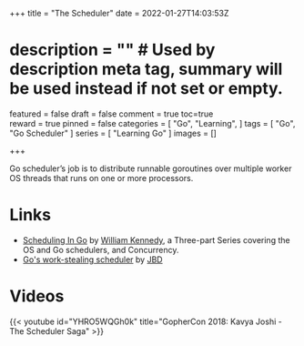 +++
title = "The Scheduler"
date = 2022-01-27T14:03:53Z
# description = "" # Used by description meta tag, summary will be used instead if not set or empty.
featured = false
draft = false
comment = true
toc=true  
reward = true
pinned = false
categories = [
  "Go",
  "Learning",
]
tags = [
  "Go", 
  "Go Scheduler"
]
series = [
  "Learning Go"
]
images = []

+++

Go scheduler’s job is to distribute runnable goroutines over multiple worker OS threads that runs on one or more processors.

# Links
* [Scheduling In Go](https://www.ardanlabs.com/blog/2018/08/scheduling-in-go-part1.html) by [William Kennedy](https://twitter.com/goinggodotnet), a Three-part Series covering the OS and Go schedulers, and Concurrency.
* [Go's work-stealing scheduler](https://rakyll.org/scheduler/) by [JBD](https://twitter.com/rakyll)


# Videos

{{< youtube id="YHRO5WQGh0k" title="GopherCon 2018: Kavya Joshi - The Scheduler Saga" >}}
